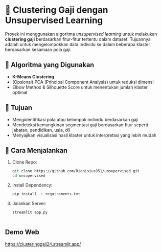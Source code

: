 # 💼 Clustering Gaji dengan Unsupervised Learning

Proyek ini menggunakan algoritma *unsupervised learning* untuk melakukan **clustering gaji** berdasarkan fitur-fitur tertentu dalam dataset. Tujuannya adalah untuk mengelompokkan data individu ke dalam beberapa klaster berdasarkan kesamaan pola gaji.

## 🧠 Algoritma yang Digunakan

- **K-Means Clustering**
- (Opsional) PCA (Principal Component Analysis) untuk reduksi dimensi
- Elbow Method & Silhouette Score untuk menentukan jumlah klaster optimal


## 📌 Tujuan

- Mengidentifikasi pola atau kelompok individu berdasarkan gaji
- Mendeteksi kemungkinan segmentasi gaji berdasarkan fitur seperti jabatan, pendidikan, usia, dll
- Menyajikan visualisasi hasil klaster untuk interpretasi yang lebih mudah

## 🚀 Cara Menjalankan

1. Clone Repo:
   ```bash
   git clone https://github.com/Dionisius951/unsupervised.git
   cd unsupervised
2. Install Dependency:
   ```bash
   pip install -r requirements.txt
3. Jalankan Server:
   ```bash
   streamlit app.py
 
## Demo Web 
https://clusteringgaji24.streamlit.app/
